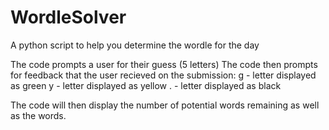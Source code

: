 # WordleSolver
A python script to help you determine the wordle for the day

The code prompts a user for their guess (5 letters)
The code then prompts for feedback that the user recieved on the submission:
g - letter displayed as green
y - letter displayed as yellow
. - letter displayed as black

The code will then display the number of potential words remaining as well as the words.
